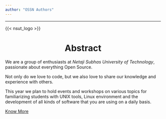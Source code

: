 ```yaml
---
author: "OSSN Authors"
---
```


<!-- markdownlint-disable MD041 -->

---

<div class="abstract">

<!-- <div class="nsut-logo item" id="nsut-logo"></div> -->

<div class="nsut-logo">
    {{< nsut_logo >}}
</div>

<div class="item" style="flex:1;">
<center style="margin-bottom: .5rem;"><h1>Abstract</h1></center>

We are a group of enthusiasts at _Netaji Subhas University of Technology_,
passionate about everything Open Source.

Not only do we love to code, but we also love to share our knowledge and
experience with others.

This year we plan to hold events and workshops on various topics for
familiarizing students with UNIX tools, Linux environment and the development of
all kinds of software that you are using on a daily basis.

<div class="know-more">
    <a href="/about">Know More</a>
</div>

</div>
</div>
